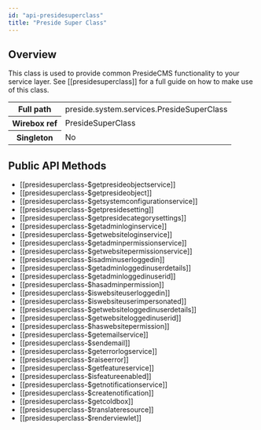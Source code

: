 ```yaml
---
id: "api-presidesuperclass"
title: "Preside Super Class"
---
```



## Overview




This class is used to provide common PresideCMS functionality to your service layer.
See [[presidesuperclass]] for a full guide on how to make use of this class.<div class="table-responsive"><table class="table table-condensed"><tr><th>Full path</th><td>preside.system.services.PresideSuperClass</td></tr><tr><th>Wirebox ref</th><td>PresideSuperClass</td></tr><tr><th>Singleton</th><td>No</td></tr></table></div>

## Public API Methods

* [[presidesuperclass-$getpresideobjectservice]]
* [[presidesuperclass-$getpresideobject]]
* [[presidesuperclass-$getsystemconfigurationservice]]
* [[presidesuperclass-$getpresidesetting]]
* [[presidesuperclass-$getpresidecategorysettings]]
* [[presidesuperclass-$getadminloginservice]]
* [[presidesuperclass-$getwebsiteloginservice]]
* [[presidesuperclass-$getadminpermissionservice]]
* [[presidesuperclass-$getwebsitepermissionservice]]
* [[presidesuperclass-$isadminuserloggedin]]
* [[presidesuperclass-$getadminloggedinuserdetails]]
* [[presidesuperclass-$getadminloggedinuserid]]
* [[presidesuperclass-$hasadminpermission]]
* [[presidesuperclass-$iswebsiteuserloggedin]]
* [[presidesuperclass-$iswebsiteuserimpersonated]]
* [[presidesuperclass-$getwebsiteloggedinuserdetails]]
* [[presidesuperclass-$getwebsiteloggedinuserid]]
* [[presidesuperclass-$haswebsitepermission]]
* [[presidesuperclass-$getemailservice]]
* [[presidesuperclass-$sendemail]]
* [[presidesuperclass-$geterrorlogservice]]
* [[presidesuperclass-$raiseerror]]
* [[presidesuperclass-$getfeatureservice]]
* [[presidesuperclass-$isfeatureenabled]]
* [[presidesuperclass-$getnotificationservice]]
* [[presidesuperclass-$createnotification]]
* [[presidesuperclass-$getcoldbox]]
* [[presidesuperclass-$translateresource]]
* [[presidesuperclass-$renderviewlet]]